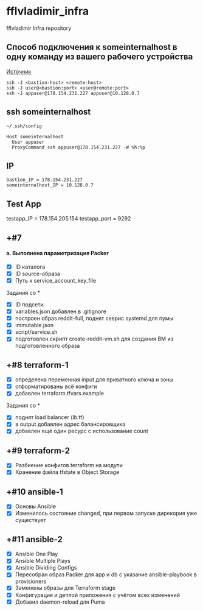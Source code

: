 # fflvladimir_infra
fflvladimir Infra repository

## Cпособ подключения к someinternalhost в одну команду из вашего рабочего устройства

[Источник](https://www.redhat.com/sysadmin/ssh-proxy-bastion-proxyjump)

```
ssh -J <bastion-host> <remote-host>
ssh -J user@<bastion:port> <user@remote:port>
ssh -J appuser@178.154.231.227 appuser@10.128.0.7
```

## ssh someinternalhost

```~/.ssh/config```
```
Host someinternalhost
  User appuser
  ProxyCommand ssh appuser@178.154.231.227 -W %h:%p
```

## IP
```
bastion_IP = 178.154.231.227
someinternalhost_IP = 10.128.0.7
```

## Test App
testapp_IP = 178.154.205.154
testapp_port = 9292

## +#7
#### а. Выполнена параметризация Packer

- [x] ID каталога
- [x] ID source-образа
- [x] Путь к service_account_key_file

Задания со *

- [x] ID подсети
- [x] variables.json добавлен в .gitignore
- [x] построен образ reddit-full, поднят севрис systemd для пумы
- [x] immutable.json
- [x] script/service.sh
- [x] подготовлен скрипт create-reddit-vm.sh для создания ВМ из подготовленного образа

## +#8 terraform-1

- [x] определена переменная input для приватного ключа и зоны
- [x] отформатированы всё конфиги
- [x] добавлен terraform.tfvars.example

Задания со *

- [x] поднят load balancer (lb.tf)
- [x] в output добавлен адрес балансировщика
- [x] добавлен ещё один ресурс с использование count

## +#9 terraform-2

- [x] Разбиение конфигов terraform на модули
- [x] Хранение файла tfstate в Object Storage

## +#10 ansible-1

- [x] Основы Ansible
- [x] Изменилось состояние changed, при первом запуске дирекория уже существует

## +#11 ansible-2

- [x] Ansible One Play
- [x] Ansible Multiple Plays
- [x] Ansible Dividing Configs
- [x] Пересобран образ Packer для app и db с указание ansible-playbook в provisioners
- [x] Заменены образы для Terraform stage
- [x] Конфигурация и деплой приложения с учётом всех изменений
- [x] Добавил daemon-reload для Puma
